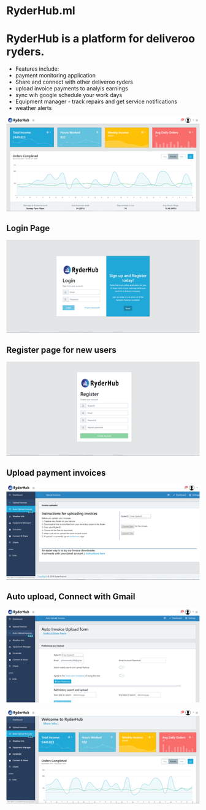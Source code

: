 # RyderHub.ml

# RyderHub is a platform for deliveroo ryders.


* Features include: 
 * payment monitoring application
 * Share and connect with other deliveroo ryders
 * upload invoice payments to analyis earnings
 * sync wih google schedule your work days
 * Equipment manager - track repairs and get service notifications
 * weather alerts
 
![dashboard page](full-dashboard-webview.PNG)
## Login Page
![login page](login-webview.PNG)

## Register page for new users
![register page](register-webview.PNG)
## Upload payment invoices
![upload page](upload-webview.PNG)
## Auto upload, Connect with Gmail
![auto upload page](auto-upload-webview.PNG)

![dashboard page](dashboard-webview.PNG)
